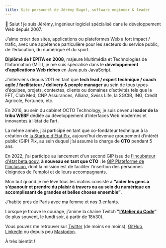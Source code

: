 ```yaml
---
title: Site personnel de Jérémy Buget, software engineer & leader
---
```


👋 Salut ! je suis Jérémy, ingénieur logiciel spécialisé dans le développement Web depuis 2007.

J’aime créer des sites, applications ou plateformes Web à fort impact / trafic, avec une appétence particulière pour les secteurs du service public, de l’éducation, du numérique et du sport.

**Diplômé de l’EPITA en 2008**, majeure Multimédia et Technologies de l’Information (MTI), je me suis spécialisé dans le **développement d’applications Web riches** en Java puis JavaScript.

J’interviens depuis 2011 en tant que **tech lead / expert technique / coach agile / facilitateur / delivery & people manager** au sein de tous types d’équipes, projets, contextes, clients ou domaines d’activités tels que la FFT, Club Med, CNP Assurances, Allianz, Swiss Life, la SGCIB, ING, Crédit Agricole, Fortuneo, etc.

En 2016, au sein du cabinet OCTO Technology, je suis devenu **leader de la tribu WEBF** dédiée au développement d’interfaces Web modernes et innovantes à l’état de l’art.

La même année, j’ai participé en tant que co-fondateur technique à la création de [la Startup d’État Pix](https://pix.fr), aujourd’hui devenue groupement d’intérêt public (GIP) Pix, au sein duquel j’ai assumé la charge de **CTO** pendant 5 ans.

En 2022, j'ai participé au lancement d'un second GIP issu de [l'incubateur d'état beta.gouv](https://beta.gouv.fr/), **à nouveau en tant que CTO** : le [GIP Plateforme de l'inclusion](https://inclusion.beta.gouv.fr), dont la mission est de faciliter l'insertion des personnes éloignées de l'emploi et de leurs accompagnants.

Mon but quand je me lève tous les matins consiste à **“aider les gens à s’épanouir et prendre du plaisir à travers ou au sein du numérique en accomplissant de grandes et belles choses ensemble”**.

J’habite près de Paris avec ma femme et nos 3 enfants.

Lorsque je trouve le courage, j'anime la chaîne Twitch **"[l'Atelier du Code](https://twitch.tv/jeremybuget)"** (le plus souvent, le lundi soir, à partir de 18h30).

Vous pouvez me retrouver sur [Twitter](https://twitter.com/jbuget) (de moins en moins), [GitHub](https://github.com/jbuget), [LinkedIn](https://www.linkedin.com/in/jbuget/) ou depuis peu <a rel="me" href="https://piaille.fr/@jbuget">Mastodon</a>.

À très bientôt !
